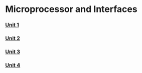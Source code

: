 # Microprocessor and Interfaces

### [Unit 1](./mi/unit-1)

### [Unit 2](./mi/unit-2)

### [Unit 3](./mi/unit-3)

### [Unit 4](./mi/unit-4)
